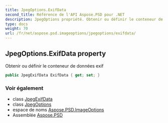 ```yaml
---
title: JpegOptions.ExifData
second_title: Référence de l'API Aspose.PSD pour .NET
description: JpegOptions propriété. Obtenir ou définir le conteneur de données exif
type: docs
weight: 70
url: /fr/net/aspose.psd.imageoptions/jpegoptions/exifdata/
---
```

## JpegOptions.ExifData property

Obtenir ou définir le conteneur de données exif

```csharp
public JpegExifData ExifData { get; set; }
```

### Voir également

* class [JpegExifData](../../../aspose.psd.exif/jpegexifdata/)
* class [JpegOptions](../)
* espace de noms [Aspose.PSD.ImageOptions](../../jpegoptions/)
* Assemblée [Aspose.PSD](../../../)


